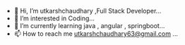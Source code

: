 - 👋 Hi, I’m utkarshchaudhary ,Full Stack Developer...
- 👀 I’m interested in Coding...
- 🌱 I’m currently learning java , angular , springboot...
- 📫 How to reach me utkarshchaudhary63@gmail.com ...

<!---
utkarshchaudhary63/utkarshchaudhary63 is a ✨ special ✨ repository because its `README.md` (this file) appears on your GitHub profile.
You can click the Preview link to take a look at your changes.
--->
